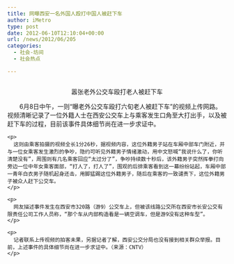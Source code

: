```yaml
---
title: 网曝西安一名外国人殴打中国人被赶下车
author: iMetro
type: post
date: 2012-06-10T12:10:04+00:00
url: /news/2012/06/205
categories:
  - 社会-坊间
  - 社会热点

---
```

<p align="center">
  <a href="http://society.kankanews.com/baitai/2012-06-09/1203928.shtml"><img src="http://static.statickksmg.com/image/2012/06/09/423f874ec5a117300f6fc28fdaa0a508.jpg" alt="" /></a>
</p>

<p align="center">
  <p align="center">
    嚣张老外公交车殴打老人被赶下车
  </p>
  
  <p align="center">
    <p>
      　　6月8日中午，一则“曝老外公交车殴打六旬老人被赶下车”的视频上传网路。视频清晰记录了一位外籍人士在西安公交车上与乘客发生口角至大打出手，以及被赶下车的过程，目前该事件具体细节尚在进一步求证中。
    </p>
    
    <p>
      这则由乘客拍摄的视频全长1分26秒，据视频内容，这位外籍男子站在车厢中部车门附近，并与一位女乘客发生激烈的争吵，隐约可听见外籍男子情绪激动，用中文怒喊“我说什么了，你听清楚没有”，周围则有几名乘客回应“太过分了”，争吵持续数十秒后，该外籍男子突然挥拳打向旁边一位中年女乘客面部，“打人了，打人了”，围观的后排乘客看到这一幕纷纷站起，车厢中部一青年白衣男子随机起身还击，用脚猛踢这位外籍男子，随后在乘客的一致谴责下，这位外籍男子被众人赶下公交车。
    </p>
    
    <p>
      网友描述事件发生在西安市320路（游9）公交车上，但被该线路公交所在西安市长安公交有限责任公司工作人员称，“那个车从内部构造看是一辆空调车，但是游9没有这种车型”。
    </p>
    
    <p>
      记者联系上传视频的拍客未果，另据记者了解，西安公交分局也没有接到相关群众举报。目前，上述事件的具体细节尚在进一步求证中。（来源：CNTV）
    </p>